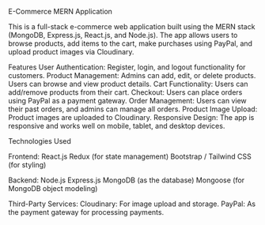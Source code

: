 E-Commerce MERN Application

This is a full-stack e-commerce web application built using the MERN stack (MongoDB, Express.js, React.js, and Node.js). The app allows users to browse products, add items to the cart, make purchases using PayPal, and upload product images via Cloudinary.

Features
User Authentication: Register, login, and logout functionality for customers.
Product Management: Admins can add, edit, or delete products. Users can browse and view product details.
Cart Functionality: Users can add/remove products from their cart.
Checkout: Users can place orders using PayPal as a payment gateway.
Order Management: Users can view their past orders, and admins can manage all orders.
Product Image Upload: Product images are uploaded to Cloudinary.
Responsive Design: The app is responsive and works well on mobile, tablet, and desktop devices.

Technologies Used

Frontend:
React.js
Redux (for state management)
Bootstrap / Tailwind CSS (for styling)

Backend:
Node.js
Express.js
MongoDB (as the database)
Mongoose (for MongoDB object modeling)

Third-Party Services:
Cloudinary: For image upload and storage.
PayPal: As the payment gateway for processing payments.

